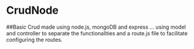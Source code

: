 # CrudNode
##Basic Crud made using node.js, mongoDB and express ... using model and controller to separate the functionalities and a route.js file to facilitate configuring the routes.
